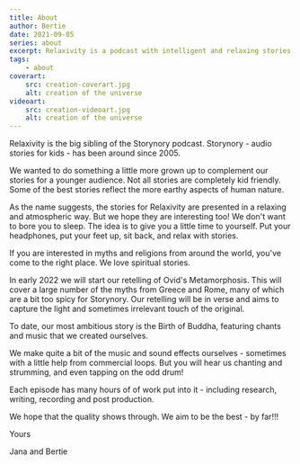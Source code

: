 ```yaml
---
title: About
author: Bertie
date: 2021-09-05
series: about
excerpt: Relaxivity is a podcast with intelligent and relaxing stories
tags: 
    - about
coverart:
    src: creation-coverart.jpg
    alt: creation of the universe
videoart: 
    src: creation-videoart.jpg
    alt: creation of the universe
---
```

Relaxivity is the big sibling of the Storynory podcast.  Storynory  - audio stories for kids - has been around since 2005. 

We wanted to do something a little more grown up to complement our stories for a younger audience. Not all stories are completely kid friendly.  Some of the best stories reflect the more earthy aspects of human nature.  

As the name suggests, the stories for Relaxivity are presented in a relaxing and atmospheric way. But we hope they are interesting too!  We don't want to bore you to sleep.  The idea is to give you a little time to yourself. Put your headphones, put your feet up, sit back, and relax with stories. 

If you are interested in myths and religions from around the world, you've come to the right place. We love spiritual stories.  

In early 2022 we will start our retelling of Ovid's Metamorphosis.  This will cover a large number of the myths from Greece and Rome, many of which are a bit too spicy for Storynory.  Our retelling will be in verse and aims to capture the light and sometimes irrelevant touch of the original.  

To date, our most ambitious story is the Birth of Buddha, featuring chants and music that we created ourselves.   

We make quite a bit of the music and sound effects ourselves - sometimes with a little help from  commercial loops.  But you will hear us chanting and strumming, and even tapping on the odd drum!   

Each episode has many hours of of work put into it - including research, writing, recording and post production.   

We hope that the quality shows through.  We aim to be the best - by far!!! 

Yours 

Jana and Bertie



